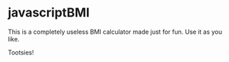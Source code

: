 # javascriptBMI

This is a completely useless BMI calculator made just for fun. Use it as you like.

Tootsies!
